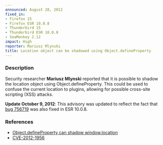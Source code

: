 ```yaml
---
announced: August 28, 2012
fixed_in:
- Firefox 15
- Firefox ESR 10.0.8
- Thunderbird 15
- Thunderbird ESR 10.0.8
- SeaMonkey 2.12
impact: High
reporter: Mariusz Mlynski
title: Location object can be shadowed using Object.defineProperty
---
```


<h3>Description</h3>

<p>Security researcher <strong>Mariusz Mlynski</strong> reported that it is possible to shadow the location object using Object.defineProperty. This could be used to confuse the current location to plugins, allowing for possible cross-site scripting (XSS) attacks.
</p>

<p><strong>Update October 9, 2012</strong>: This advisory was updated to reflect the fact that <a href="https://bugzilla.mozilla.org/show_bug.cgi?id=756719">bug 756719</a> was also fixed in ESR 10.0.8.


</p><h3>References</h3>

<ul>
  <li><a href="https://bugzilla.mozilla.org/show_bug.cgi?id=756719">
      Object.defineProperty can shadow window.location</a></li>
  <li><a href="http://cve.mitre.org/cgi-bin/cvename.cgi?name=CVE-2012-1956" class="ex-ref">CVE-2012-1956</a></li>
</ul>



